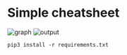 # Simple cheatsheet

![graph](https://user-images.githubusercontent.com/65621247/119857294-1bb88880-bf1c-11eb-80d1-402e151c57cc.png)
![output](https://user-images.githubusercontent.com/65621247/119857273-18bd9800-bf1c-11eb-8525-44bcbcea93a1.png)
```
pip3 install -r requirements.txt

```
